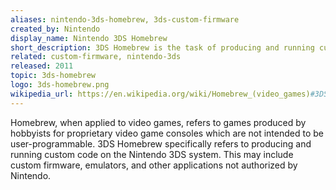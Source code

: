 ```yaml
---
aliases: nintendo-3ds-homebrew, 3ds-custom-firmware
created_by: Nintendo
display_name: Nintendo 3DS Homebrew
short_description: 3DS Homebrew is the task of producing and running custom code for the Nintendo 3DS system.
related: custom-firmware, nintendo-3ds
released: 2011
topic: 3ds-homebrew
logo: 3ds-homebrew.png
wikipedia_url: https://en.wikipedia.org/wiki/Homebrew_(video_games)#3DS
---
```

Homebrew, when applied to video games, refers to games produced by hobbyists for proprietary video game consoles which are not intended to be user-programmable. 3DS Homebrew specifically refers to producing and running custom code on the Nintendo 3DS system. This may include custom firmware, emulators, and other applications not authorized by Nintendo.
